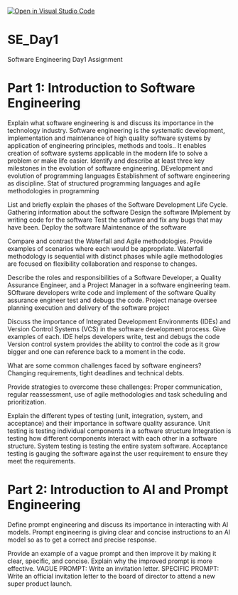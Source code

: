 [![Open in Visual Studio Code](https://classroom.github.com/assets/open-in-vscode-2e0aaae1b6195c2367325f4f02e2d04e9abb55f0b24a779b69b11b9e10269abc.svg)](https://classroom.github.com/online_ide?assignment_repo_id=18318672&assignment_repo_type=AssignmentRepo)
# SE_Day1
Software Engineering Day1 Assignment

# Part 1: Introduction to Software Engineering

Explain what software engineering is and discuss its importance in the technology industry.
   Software engineering  is the systematic development, implementation and  maintenance of high quality software systems by application of engineering principles, methods and tools..
   It enables creation of software systems applicable in the modern life to solve a problem or make life easier.
Identify and describe at least three key milestones in the evolution of software engineering.
 DEvelopment and evolution of programming languages
 Establishment of software engineering as discipline.
 Stat of structured programming languages and agile methodologies in programming

List and briefly explain the phases of the Software Development Life Cycle.
   Gathering information about the software
   Design the software
   IMplement by writing code for the software
   Test the software and fix any bugs that may have been.
   Deploy the software
   Maintenance of the software

Compare and contrast the Waterfall and Agile methodologies. Provide examples of scenarios where each would be appropriate.
 Waterfall methodology is sequential  with distinct phases while agile methodologies are focused on flexibility collaboration and response to changes.

Describe the roles and responsibilities of a Software Developer, a Quality Assurance Engineer, and a Project Manager in a software engineering team.
   SOftware developers write code and implement of the software
   Quality assurance engineer test and debugs the code.
   Project manage oversee planning execution and delivery of the software project

Discuss the importance of Integrated Development Environments (IDEs) and Version Control Systems (VCS) in the software development process. Give examples of each.
 IDE helps developers write, test and debugs the code
 Version control system provides the ability to control the code as it grow bigger and one can reference back to a moment in the code.

What are some common challenges faced by software engineers?
Changing requirements, tight deadlines and technical debts.

Provide strategies to overcome these challenges:
   Proper communication, regular reassessment, use of agile methodologies and task scheduling and prioritization.

Explain the different types of testing (unit, integration, system, and acceptance) and their importance in software quality assurance.
   Unit testing is testing individual components in a software structure
   Integration is testing how different components interact with each other in a software structure.
   System testing is testing the entire system software.
   Acceptance testing is gauging the software against the user requirement to ensure they meet the requirements.

# Part 2: Introduction to AI and Prompt Engineering

Define prompt engineering and discuss its importance in interacting with AI models.
   Prompt engineering is giving clear and concise instructions to an AI model so as to get a correct and precise response.

Provide an example of a vague prompt and then improve it by making it clear, specific, and concise. Explain why the improved prompt is more effective.
VAGUE PROMPT: Write an invitation letter.
SPECIFIC PROMPT: Write an official invitation letter to the board of director to attend a new super product launch.

